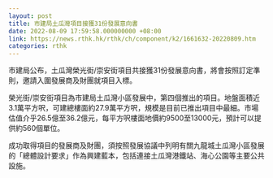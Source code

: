 ```yaml
---
layout: post
title: 市建局土瓜灣項目接獲31份發展意向書
date: 2022-08-09 17:59:58.000000000 +08:00
link: https://news.rthk.hk/rthk/ch/component/k2/1661632-20220809.htm
categories: rthk
---
```


市建局公布，土瓜灣榮光街/崇安街項目共接獲31份發展意向書，將會按照訂定準則，邀請入圍發展商及財團就項目入標。

榮光街/崇安街項目為市建局土瓜灣小區發展中，第四個推出的項目。地盤面積近3.1萬平方呎，可建總樓面約27.9萬平方呎，規模是目前已推出項目中最細。市場估值介乎26.5億至36.2億元，每平方呎樓面地價約9500至13000元，預計可以提供約560個單位。

成功取得項目的發展商及財團，須按照發展協議中列明有關九龍城土瓜灣小區發展的「總體設計要求」作為興建藍本，包括連接土瓜灣港鐵站、海心公園等主要公共設施。
